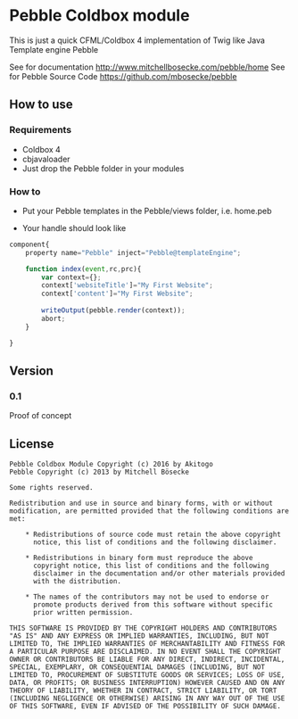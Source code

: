 # Pebble Coldbox module
This is just a quick CFML/Coldbox 4 implementation of Twig like Java Template engine Pebble

See for documentation http://www.mitchellbosecke.com/pebble/home
See for Pebble Source Code https://github.com/mbosecke/pebble

## How to use
### Requirements
- Coldbox 4
- cbjavaloader
- Just drop the Pebble folder in your modules
### How to
- Put your Pebble templates in the Pebble/views folder, i.e. home.peb

- Your handle should look like
```js
component{
    property name="Pebble" inject="Pebble@templateEngine";

	function index(event,rc,prc){
		var context={};
		context['websiteTitle']="My First Website";
		context['content']="My First Website";
		
		writeOutput(pebble.render(context));
		abort;
	}

}
```

## Version
### 0.1
Proof of concept

## License

    Pebble Coldbox Module Copyright (c) 2016 by Akitogo
    Pebble Copyright (c) 2013 by Mitchell Bösecke

    Some rights reserved.

    Redistribution and use in source and binary forms, with or without
    modification, are permitted provided that the following conditions are
    met:
    
        * Redistributions of source code must retain the above copyright
          notice, this list of conditions and the following disclaimer.
    
        * Redistributions in binary form must reproduce the above
          copyright notice, this list of conditions and the following
          disclaimer in the documentation and/or other materials provided
          with the distribution.
    
        * The names of the contributors may not be used to endorse or
          promote products derived from this software without specific
          prior written permission.
    
    THIS SOFTWARE IS PROVIDED BY THE COPYRIGHT HOLDERS AND CONTRIBUTORS
    "AS IS" AND ANY EXPRESS OR IMPLIED WARRANTIES, INCLUDING, BUT NOT
    LIMITED TO, THE IMPLIED WARRANTIES OF MERCHANTABILITY AND FITNESS FOR
    A PARTICULAR PURPOSE ARE DISCLAIMED. IN NO EVENT SHALL THE COPYRIGHT
    OWNER OR CONTRIBUTORS BE LIABLE FOR ANY DIRECT, INDIRECT, INCIDENTAL,
    SPECIAL, EXEMPLARY, OR CONSEQUENTIAL DAMAGES (INCLUDING, BUT NOT
    LIMITED TO, PROCUREMENT OF SUBSTITUTE GOODS OR SERVICES; LOSS OF USE,
    DATA, OR PROFITS; OR BUSINESS INTERRUPTION) HOWEVER CAUSED AND ON ANY
    THEORY OF LIABILITY, WHETHER IN CONTRACT, STRICT LIABILITY, OR TORT
    (INCLUDING NEGLIGENCE OR OTHERWISE) ARISING IN ANY WAY OUT OF THE USE
    OF THIS SOFTWARE, EVEN IF ADVISED OF THE POSSIBILITY OF SUCH DAMAGE.